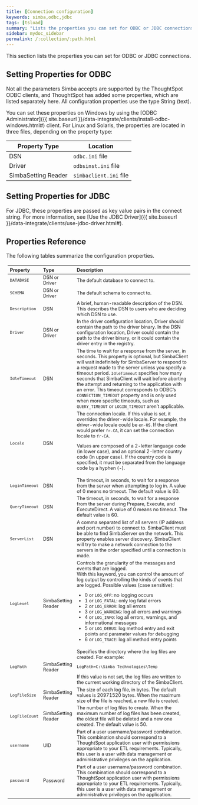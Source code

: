 ```yaml
---
title: [Connection configuration]
keywords: simba,odbc,jdbc
tags: [tsload]
summary: "Lists the properties you can set for ODBC or JDBC connections"
sidebar: mydoc_sidebar
permalink: /:collection/:path.html
---
```

This section lists the properties you can set for ODBC or JDBC connections.

## Setting Properties for ODBC

Not all the parameters Simba accepts are supported by the ThoughtSpot ODBC
clients, and ThoughtSpot has added some properties, which are listed separately
here. All configuration properties use the type String (text).

You can set these properties on Windows by using the [ODBC Administrator]({{
site.baseurl }}/data-integrate/clients/install-odbc-windows.html#) client. For
Linux and Solaris, the properties are located in three files, depending on the
property  type:

|Property Type|Location|
|-------------|--------|
|DSN|`odbc.ini` file|
|Driver|`odbsinst.ini` file|
|SimbaSetting Reader|`simbaclient.ini` file|


## Setting Properties for JDBC

For JDBC, these properties are passed as key value pairs in the connect string.
For more information, see [Use the JDBC Driver]({{ site.baseurl
}}/data-integrate/clients/use-jdbc-driver.html#).

## Properties Reference

The following tables summarize the configuration properties.

<table style="font-size:90%; padding:4; border-collapse: collapse;">
   <colgroup>
      <col style="width:15%"/>
      <col style="width:15%"/>
      <col style="width:70%"/>
   </colgroup>
   <thead class="thead" style="text-align:left;">
      <tr>
         <th>Property</th>
         <th>Type</th>
         <th>Description</th>
      </tr>
   </thead>
   <tbody class="tbody">
      <tr>
         <td><code>DATABASE</code></td>
         <td>DSN or Driver</td>
         <td>The default database to connect to.</td>
      </tr>
      <tr>
         <td><code>SCHEMA</code></td>
         <td>DSN or Driver</td>
         <td>The default schema to connect to.</td>
      </tr>
      <tr>
         <td><code>Description</code></td>
         <td>DSN</td>
         <td>A brief, human-readable description of the DSN. This describes the DSN to users
            who are deciding which DSN to use.
         </td>
      </tr>
      <tr>
         <td><code>Driver</code></td>
         <td>DSN or Driver</td>
         <td>In the driver configuration location, Driver should contain the path to the
            driver binary. In the DSN configuration location, Driver could contain the path to
            the driver binary, or it could contain the driver entry in the registry.
         </td>
      </tr>
      <tr>
         <td><code>IdleTimeout</code></td>
         <td>DSN</td>
         <td>The time to wait for a response from the server, in seconds. This property is
            optional, but SimbaClient will wait indefinitely for SimbaServer to respond to a
            request made to the server unless you specify a timeout period. <code>IdleTimeout</code>
            specifies how many seconds that SimbaClient will wait before aborting the attempt
            and returning to the application with an error. This timeout corresponds to ODBC’s
            <code>CONNECTION_TIMEOUT</code> property and is only used when more specific timeouts, such as
            <code>QUERY_TIMEOUT</code> or <code>LOGIN_TIMEOUT</code> aren’t applicable.
         </td>
      </tr>
      <tr>
         <td><code>Locale</code></td>
         <td>DSN</td>
         <td>
            The connection locale. If this value is set, it overrides the driver-wide
            locale. For example, the driver-wide locale could be <code>en-US</code>. If the client would
            prefer <code>fr-CA</code>, it can set the connection locale to <code>fr-CA</code>.
            <p class="p">Values are composed of a
               2-letter language code (in lower case), and an optional 2-letter country code (in
               upper case). If the country code is specified, it must be separated from the
               language code by a hyphen (-).
            </p>
         </td>
      </tr>
      <tr>
         <td><code>LoginTimeout</code></td>
         <td>DSN</td>
         <td>The timeout, in seconds, to wait for a response from the server when attempting
            to log in. A value of 0 means no timeout. The default value is 60.
         </td>
      </tr>
      <tr>
         <td><code>QueryTimeout</code></td>
         <td>DSN</td>
         <td>The timeout, in seconds, to wait for a response from the server during Prepare,
            Execute, and ExecuteDirect. A value of 0 means no timeout. The default value is
            60.
         </td>
      </tr>
      <tr>
         <td><code>ServerList</code></td>
         <td>DSN</td>
         <td>A comma separated list of all servers (IP address and port number) to connect
            to. SimbaClient must be able to find SimbaServer on the network. This property
            enables server discovery. SimbaClient will try to make a network connection to the
            servers in the order specified until a connection is made.
         </td>
      </tr>
      <tr>
         <td><code>LogLevel</code></td>
         <td>SimbaSetting Reader</td>
         <td>
            Controls the granularity of the messages and events that are logged.
            <div class="p" id="reference_h2b_cwk_vw__p_gcc_gq4_vw">
               With this keyword, you can control the amount of log output by
               controlling the kinds of events that are logged. Possible values (case sensitive):
               <ul class="ul" id="reference_h2b_cwk_vw__ul_hlw_gq4_vw">
                  <li class="li">0 or <code>LOG_OFF</code>: no logging occurs</li>
                  <li class="li">1 or <code>LOG_FATAL</code>: only log fatal errors</li>
                  <li class="li">2 or <code>LOG_ERROR</code>: log all errors</li>
                  <li class="li">3 or <code>LOG_WARNING</code>: log all errors and warnings</li>
                  <li class="li">4 or <code>LOG_INFO</code>: log all errors, warnings, and informational messages</li>
                  <li class="li">5 or <code>LOG_DEBUG</code>: log method entry and exit points and parameter values for
                     debugging
                  </li>
                  <li class="li">6 or <code>LOG_TRACE</code>: log all method entry points</li>
               </ul>
            </div>
         </td>
      </tr>
      <tr>
         <td><code>LogPath</code></td>
         <td>SimbaSetting Reader</td>
         <td>
            Specifies the directory where the log files are created. For
            example:
            <pre class="pre codeblock"><code>LogPath=C:\Simba Technologies\Temp</code></pre>
            If this value is
            not set, the log files are written to the current working directory of the
            SimbaClient.
         </td>
      </tr>
      <tr>
         <td><code>LogFileSize</code></td>
         <td>SimbaSetting Reader</td>
         <td>The size of each log file, in bytes. The default values is 20971520 bytes. When
            the maximum size of the file is reached, a new file is created.
         </td>
      </tr>
      <tr>
         <td><code>LogFileCount</code></td>
         <td>SimbaSetting Reader</td>
         <td>The number of log files to create. When the maximum
            number of log files has been created, the oldest file will be deleted and a new one
            created. The default value is 50.
         </td>
      </tr>
      <tr>
         <td><code>username</code></td>
         <td>UID</td>
         <td>Part of a user username/password combination. This combination should correspond to a ThoughtSpot application user with permissions appropriate to your ETL requirements. Typically, this user is a user with data management or administrative privileges on the application.
         </td>
      </tr>
      <tr>
         <td><code>password</code></td>
         <td>Password</td>
         <td>Part of a user username/password combination. This combination should correspond to a ThoughtSpot application user with permissions appropriate to your ETL requirements.  Typically, this user is a user with data management or administrative privileges on the application.
         </td>
      </tr>
   </tbody>
</table>
